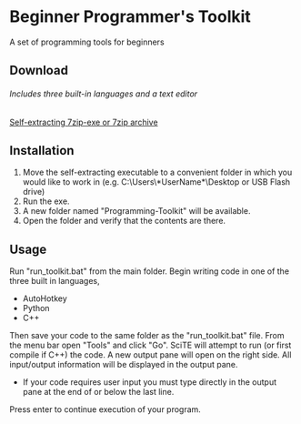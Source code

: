 # Beginner Programmer's Toolkit
A set of programming tools for beginners

## Download
###### Includes three built-in languages and a text editor
[Self-extracting 7zip-exe or 7zip archive](https://github.com/adabo/Beginner_Programmer-s_Toolkit/releases)

## Installation
1. Move the self-extracting executable to a convenient folder in which you would like to work in (e.g. C:\\Users\\\*UserName\*\\Desktop or USB Flash drive)
2. Run the exe.
3. A new folder named "Programming-Toolkit" will be available.
4. Open the folder and verify that the contents are there.

## Usage
Run "run\_toolkit.bat" from the main folder. Begin writing code in one of the
three built in languages,

- AutoHotkey
- Python
- C++

Then save your code to the same folder as the "run\_toolkit.bat" file. From the menu bar open "Tools" and click
"Go". SciTE will attempt to run (or first compile if C++) the code. A
new output pane will open on the right side. All input/output
information will be displayed in the output pane.

- If your code requires user input you must type directly in the output
  pane at the end of or below the last line.

Press enter to continue execution of your program.
